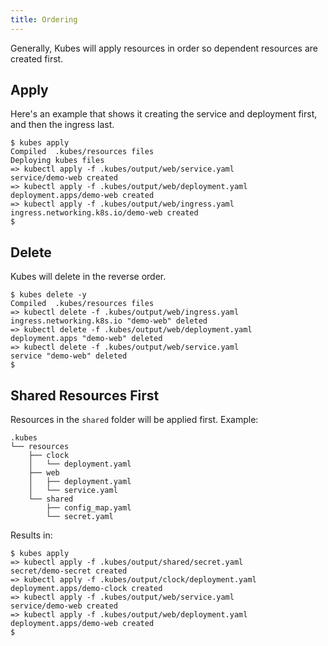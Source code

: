 ```yaml
---
title: Ordering
---
```


Generally, Kubes will apply resources in order so dependent resources are created first.

## Apply

Here's an example that shows it creating the service and deployment first, and then the ingress last.

    $ kubes apply
    Compiled  .kubes/resources files
    Deploying kubes files
    => kubectl apply -f .kubes/output/web/service.yaml
    service/demo-web created
    => kubectl apply -f .kubes/output/web/deployment.yaml
    deployment.apps/demo-web created
    => kubectl apply -f .kubes/output/web/ingress.yaml
    ingress.networking.k8s.io/demo-web created
    $

## Delete

Kubes will delete in the reverse order.

    $ kubes delete -y
    Compiled  .kubes/resources files
    => kubectl delete -f .kubes/output/web/ingress.yaml
    ingress.networking.k8s.io "demo-web" deleted
    => kubectl delete -f .kubes/output/web/deployment.yaml
    deployment.apps "demo-web" deleted
    => kubectl delete -f .kubes/output/web/service.yaml
    service "demo-web" deleted
    $

## Shared Resources First

Resources in the `shared` folder will be applied first.  Example:

    .kubes
    └── resources
        ├── clock
        │   └── deployment.yaml
        ├── web
        │   ├── deployment.yaml
        │   └── service.yaml
        └── shared
            ├── config_map.yaml
            └── secret.yaml

Results in:

    $ kubes apply
    => kubectl apply -f .kubes/output/shared/secret.yaml
    secret/demo-secret created
    => kubectl apply -f .kubes/output/clock/deployment.yaml
    deployment.apps/demo-clock created
    => kubectl apply -f .kubes/output/web/service.yaml
    service/demo-web created
    => kubectl apply -f .kubes/output/web/deployment.yaml
    deployment.apps/demo-web created
    $

